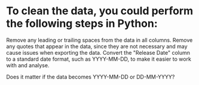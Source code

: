 # To clean the data, you could perform the following steps in Python:

Remove any leading or trailing spaces from the data in all columns.
Remove any quotes that appear in the data, since they are not necessary and may cause issues when exporting the data.
Convert the "Release Date" column to a standard date format, such as YYYY-MM-DD, to make it easier to work with and analyse.

Does it matter if the data becomes YYYY-MM-DD or DD-MM-YYYY?